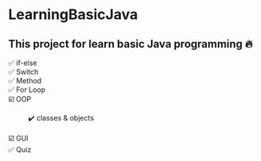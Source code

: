 # LearningBasicJava

## This project for learn basic Java programming 🔥

✅ if-else <br/>
✅ Switch <br/>
✅ Method <br/>
✅ For Loop <br/>
☑️ OOP <br/>
    <dd>✔️ classes & objects </dd> <br/>
☑️ GUI <br/>
✅ Quiz <br/>
